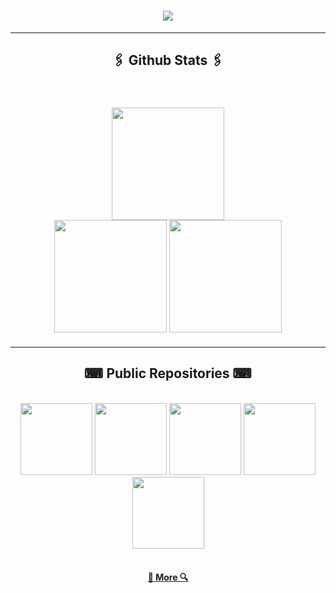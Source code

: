 <h1 align="center">
  <img src="https://readme-typing-svg.herokuapp.com/?lines=Hello;I+am+Zastinian&color=FFFFFF&center=true&size=30&font=Rubik+80s+Fade" />
</h1>

<hr />
<h2 align="center" style="font-family: Rubik 80s Fade">🖇️ Github Stats 🖇️</h2>

<br />
<div width="100%" style="margin: 20px" align="center">
  <img
    height="180"
    src="https://stats.hedystia.com/api?username=Zastinian&theme=dracula"
  />
  <br />
  <img
    height="180"
    src="https://github-readme-stats.vercel.app/api/top-langs/?username=Zastinian&layout=compact&theme=dracula&langs_count=10&border_color=61dafb&border_radius=10"
  />
  <img
    height="180"
    src="https://github-readme-streak-stats.herokuapp.com/?user=Zastinian&theme=dracula&count-private=true&v=2&border=61dafb&border_radius=10"
  />
</div>
<hr />

<h2 align="center" style="font-family: Rubik 80s Fade">⌨ Public Repositories ⌨</h2>

<br />
<div width="100%" align="center">
  <a align="left" href="https://github.com/Zastinian/Discord-Bot-Template" title="Discord-Bot-Template"
    ><img
      height="115"
      src="https://github-readme-stats.vercel.app/api/pin/?username=Zastinian&repo=Discord-Bot-Template&theme=dracula&border_color=61dafb&border_radius=10"
  /></a>
  <a align="left" href="https://github.com/Zastinian/Guilded-Bot" title="Guilded-Bot"
    ><img
      height="115"
      src="https://github-readme-stats.vercel.app/api/pin/?username=Zastinian&repo=Guilded-Bot&theme=dracula&border_color=61dafb&border_radius=10"
  /></a>
  <a align="right" href="https://github.com/Zastinian/Astro-Login" title="Astro-Login"
    ><img
      height="115"
      src="https://github-readme-stats.vercel.app/api/pin/?username=Zastinian&repo=Astro-Login&theme=dracula&border_color=61dafb&border_radius=10"
  /></a>
  <a align="right" href="https://github.com/Zastinian/hedystia-useful" title="hedystia-useful"
    ><img
      height="115"
      src="https://github-readme-stats.vercel.app/api/pin/?username=Zastinian&repo=hedystia-useful&theme=dracula&border_color=61dafb&border_radius=10"
  /></a>
  <a align="left" href="https://github.com/Zastinian/Hedystia-Builders" title="Hedystia-Builders"
    ><img
      height="115"
      src="https://github-readme-stats.vercel.app/api/pin/?username=Zastinian&repo=Hedystia-Builders&theme=dracula&border_color=61dafb&border_radius=10"
  /></a>
</div>

<br />

<h4 align="center">
  <a href="https://github.com/Zastinian?tab=repositories" title="Show Repositories">🔎 More 🔍</a>
</h4>

